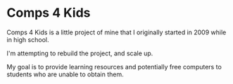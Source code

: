 # Comps 4 Kids

Comps 4 Kids is a little project of mine that I originally started in 2009 while in high school.

I'm attempting to rebuild the project, and scale up.

My goal is to provide learning resources and potentially free computers to students who are unable to obtain them.
